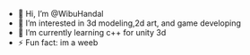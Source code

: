 - 👋 Hi, I’m @WibuHandal
- 👀 I’m interested in 3d modeling,2d art, and game developing
- 🌱 I’m currently learning c++ for unity 3d
- ⚡ Fun fact: im a weeb 

<!---
WibuHandal/WibuHandal is a ✨ special ✨ repository because its `README.md` (this file) appears on your GitHub profile.
You can click the Preview link to take a look at your changes.
--->
